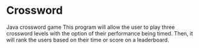 # Crossword
Java crossword game
This program will allow the user to play three crossword levels with the option of their performance being timed. Then, it will rank the users based on their time or score on a leaderboard. 

